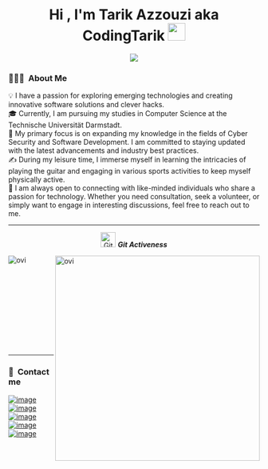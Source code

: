 <h1 align="center">Hi , I'm Tarik Azzouzi aka CodingTarik <img src="https://media.giphy.com/media/hvRJCLFzcasrR4ia7z/giphy.gif" width="35"></h1>
<p align="center"><img src="https://readme-typing-svg.herokuapp.com?lines=Computer+Science+Student;Cybersecurity+Enthusiast;Always%20learning%20new%20things&center=true&width=500&height=50"></p>

### 👨🏻‍💻 &nbsp;About Me


💡  I have a passion for exploring emerging technologies and creating innovative software solutions and clever hacks.<br>
🎓  Currently, I am pursuing my studies in Computer Science at the Technische Universität Darmstadt.<br>
🌱  My primary focus is on expanding my knowledge in the fields of Cyber Security and Software Development. I am committed to staying updated with the latest advancements and industry best practices.<br>
✍️  During my leisure time, I immerse myself in learning the intricacies of playing the guitar and engaging in various sports activities to keep myself physically active.<br>
💬  I am always open to connecting with like-minded individuals who share a passion for technology. Whether you need consultation, seek a volunteer, or simply want to engage in interesting discussions, feel free to reach out to me.<br>

<hr>
  <p align="center">
 <img src="https://media.giphy.com/media/W5eoZHPpUx9sapR0eu/giphy.gif" width="30px" height="30px" alt="Git"/>&nbsp;<i><b>Git Activeness</b></i></p>
 
<p><img align="left" src="https://github-readme-stats.vercel.app/api/top-langs?username=CodingTarik&show_icons=true&locale=en&layout=compact&theme=tokyonight&langs_count=11" alt="ovi" /></p>
<p>&nbsp;<img align="right" src="https://github-readme-stats.vercel.app/api?username=CodingTarik&show_icons=true&locale=en&theme=tokyonight&include_all_commits=true" alt="ovi" width="410" /></p>
<br><br><br><br><br><br><br><br><br>

<hr>

### 🎫 &nbsp;Contact me
[![image](https://img.shields.io/badge/LinkedIn-0077B5?style=for-the-badge&logo=linkedin&logoColor=white)](https://www.linkedin.com/in/tarik-azzouzi)
[![image](https://img.shields.io/badge/Discord-7289DA?style=for-the-badge&logo=discord&logoColor=white)](https://discord.gg/xggTvK2)
[![image](https://img.shields.io/badge/Fiverr-19A463?style=for-the-badge&logo=fiverr&logoColor=white)](https://www.fiverr.com/cyberta)
[![image](https://img.shields.io/badge/UpWork-19A463?style=for-the-badge&logo=upwork&logoColor=white)](https://www.upwork.com/freelancers/~0101a6aba597d68908)
[![image](https://img.shields.io/badge/HackTheBox-141D2B?style=for-the-badge&logo=hackthebox&logoColor=white)](https://app.hackthebox.eu/profile/477139)

